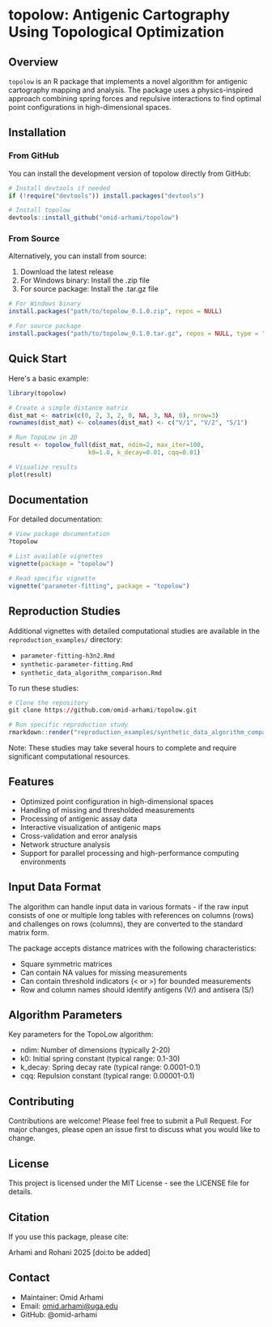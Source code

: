 # topolow: Antigenic Cartography Using Topological Optimization

## Overview

`topolow` is an R package that implements a novel algorithm for antigenic cartography mapping and analysis. The package uses a physics-inspired approach combining spring forces and repulsive interactions to find optimal point configurations in high-dimensional spaces.

## Installation

### From GitHub
You can install the development version of topolow directly from GitHub:

```r
# Install devtools if needed
if (!require("devtools")) install.packages("devtools")

# Install topolow
devtools::install_github("omid-arhami/topolow")
```

### From Source
Alternatively, you can install from source:

1. Download the latest release
2. For Windows binary: Install the .zip file
3. For source package: Install the .tar.gz file

```r
# For Windows binary
install.packages("path/to/topolow_0.1.0.zip", repos = NULL)

# For source package
install.packages("path/to/topolow_0.1.0.tar.gz", repos = NULL, type = "source")
```

## Quick Start

Here's a basic example:

```r
library(topolow)

# Create a simple distance matrix
dist_mat <- matrix(c(0, 2, 3, 2, 0, NA, 3, NA, 0), nrow=3)
rownames(dist_mat) <- colnames(dist_mat) <- c("V/1", "V/2", "S/1")

# Run TopoLow in 2D
result <- topolow_full(dist_mat, ndim=2, max_iter=100, 
                      k0=1.0, k_decay=0.01, cqq=0.01)

# Visualize results
plot(result)
```

## Documentation

For detailed documentation:

```r
# View package documentation
?topolow

# List available vignettes
vignette(package = "topolow")

# Read specific vignette
vignette("parameter-fitting", package = "topolow")
```
## Reproduction Studies

Additional vignettes with detailed computational studies are available in the `reproduction_examples/` directory:

- `parameter-fitting-h3n2.Rmd`
- `synthetic-parameter-fitting.Rmd`
- `synthetic_data_algorithm_comparison.Rmd`

To run these studies:

```r
# Clone the repository
git clone https://github.com/omid-arhami/topolow.git

# Run specific reproduction study
rmarkdown::render("reproduction_examples/synthetic_data_algorithm_comparison.Rmd")
```

Note: These studies may take several hours to complete and require significant computational resources.

## Features

- Optimized point configuration in high-dimensional spaces
- Handling of missing and thresholded measurements
- Processing of antigenic assay data
- Interactive visualization of antigenic maps
- Cross-validation and error analysis
- Network structure analysis
- Support for parallel processing and high-performance computing environments

## Input Data Format

The algorithm can handle input data in various formats - if the raw input consists of one or multiple long tables with references on columns (rows) and challenges on rows (columns), they are converted to the standard matrix form.

The package accepts distance matrices with the following characteristics:

* Square symmetric matrices
* Can contain NA values for missing measurements
* Can contain threshold indicators (< or >) for bounded measurements
* Row and column names should identify antigens (V/) and antisera (S/)

## Algorithm Parameters

Key parameters for the TopoLow algorithm:

* ndim: Number of dimensions (typically 2-20)
* k0: Initial spring constant (typical range: 0.1-30)
* k_decay: Spring decay rate (typical range: 0.0001-0.1)
* cqq: Repulsion constant (typical range: 0.00001-0.1)

## Contributing

Contributions are welcome! Please feel free to submit a Pull Request. For major changes, please open an issue first to discuss what you would like to change.

## License

This project is licensed under the MIT License - see the LICENSE file for details.

## Citation

If you use this package, please cite:

Arhami and Rohani 2025 [doi:to be added]

## Contact

- Maintainer: Omid Arhami
- Email: omid.arhami@uga.edu
- GitHub: @omid-arhami
